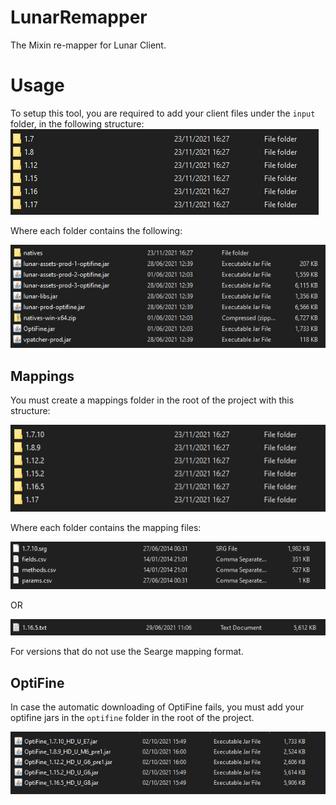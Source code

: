 # LunarRemapper
The Mixin re-mapper for Lunar Client.

# Usage

To setup this tool, you are required to add your client files under the `input` folder, in the following structure:
![Input Folder Structure](./docs/images/input_folder_structure.png)

Where each folder contains the following:

![Input Structure](./docs/images/input_structure.png)

## Mappings

You must create a mappings folder in the root of the project with this structure:

![Mappings Folder Structure](./docs/images/mappings_folder.png)

Where each folder contains the mapping files:

![Mappings Structure](./docs/images/mappings_structure.png)

OR

![New Mappings Structure](./docs/images/new_mappings_structure.png)

For versions that do not use the Searge mapping format.

## OptiFine

In case the automatic downloading of OptiFine fails, you must add your optifine jars in the `optifine` folder in the root of the project.

![Optifine Folder Structure](./docs/images/optifine_folder_structure.png)

